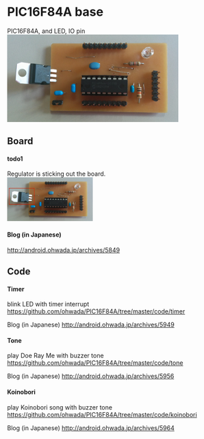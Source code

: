 PIC16F84A base
===============

PIC16F84A, and LED, IO pin <br>
<img src="https://raw.githubusercontent.com/ohwada/PIC16F84A/master/docs/base/pcb_front.png" width="400" />

## Board
#### todo1
Regulator is sticking out the board. <br>
<img src="https://raw.githubusercontent.com/ohwada/PIC16F84A/master/docs/base/todo1.png" width="200" />

#### Blog (in Japanese)
http://android.ohwada.jp/archives/5849

## Code
#### Timer
blink LED with timer interrupt <br>
https://github.com/ohwada/PIC16F84A/tree/master/code/timer <br>

Blog (in Japanese)
http://android.ohwada.jp/archives/5949

#### Tone
play Doe Ray Me with buzzer tone <br>
https://github.com/ohwada/PIC16F84A/tree/master/code/tone <br>

Blog (in Japanese)
http://android.ohwada.jp/archives/5956

#### Koinobori
play Koinobori song with buzzer tone <br>
https://github.com/ohwada/PIC16F84A/tree/master/code/koinobori <br>

Blog (in Japanese)
http://android.ohwada.jp/archives/5964
